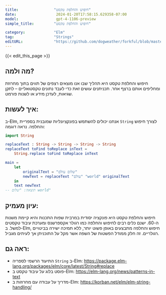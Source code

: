 ```yaml
---
title:                "חיפוש והחלפת טקסט"
date:                  2024-01-20T17:58:15.629358-07:00
model:                 gpt-4-1106-preview
simple_title:         "חיפוש והחלפת טקסט"

category:             "Elm"
tag:                  "Strings"
editURL:              "https://github.com/dogweather/forkful/blob/master/content/he/elm/searching-and-replacing-text.md"
---
```


{{< edit_this_page >}}

## מה ולמה?
חיפוש והחלפת טקסט היא תהליך שבו אנו מוצאים רצפים של תווים בתוך מחרוזת ומחליפים אותם ברצף אחר. תכניתנים עושים זאת כדי לעבד נתונים טקסטואליים – לתקן שגיאות, לעדכן מידע או לשנות פורמט.

## איך לעשות:
ב-Elm, אנחנו יכולים להשתמש בפונקציונליות שמובנית בספריית `String` לצורך חיפוש והחלפה. נראה דוגמה:

```elm
import String

replaceText : String -> String -> String -> String
replaceText toFind toReplace inText =
    String.replace toFind toReplace inText

main =
    let
        originalText = "שלום עולם"
        newText = replaceText "עולם" "world" originalText
    in
    text newText
-- תוצאה: "שלום world"
```

## עיון מעמיק:
חיפוש והחלפת טקסט היא פונקציה יסודית במרבית שפות התכנות והיא קיימת משנות ה-60. ישנם כלים רבים לחיפוש והחלפה כמו רגולר אקספרשנס ומערכת עיבוד טקסטים למשל. ב-Elm, חיפוש והחלפה מתבצעים באופן פשוט יותר, ללא תמיכה ישירה בביטויים רגולריים. זה חלק ממודל הפשטות של השפה אשר מקל על התוכניתן אך לעיתים מגביל.

## ראה גם:
- התיעוד הרשמי לספריה `String` ב-Elm: https://package.elm-lang.org/packages/elm/core/latest/String#replace
- פוסט בלוג על עיבוד טקסט ב-Elm: https://elm-lang.org/news/patterns-in-text
- מדריך על עבודה עם מחרוזות ב-Elm: https://korban.net/elm/elm-string-handling/
